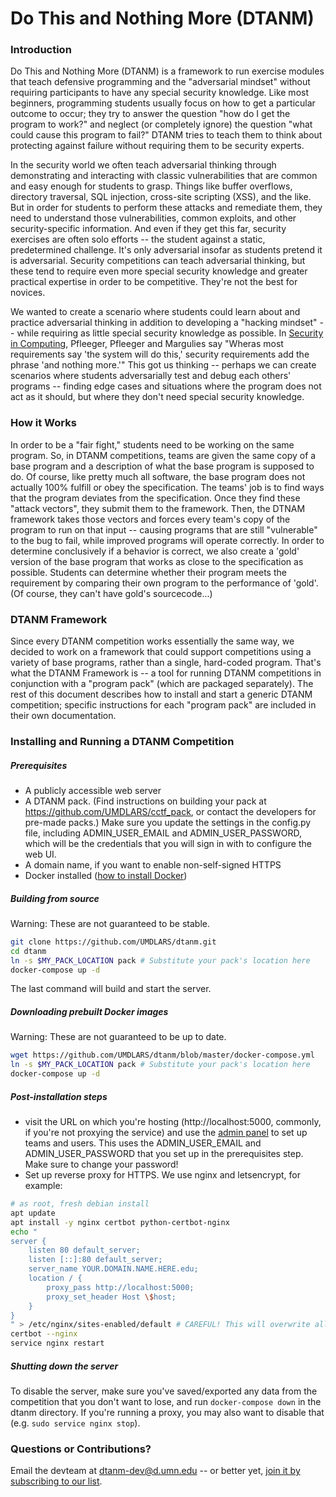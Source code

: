 # Do This and Nothing More (DTANM)
### Introduction
Do This and Nothing More (DTANM) is a framework to run exercise modules that teach defensive programming and the "adversarial mindset" without requiring participants to have any special security knowledge.  Like most beginners, programming students usually focus on how to get a particular outcome to occur; they try to answer the question "how do I get the program to work?" and neglect (or completely ignore) the question "what could cause this program to fail?" DTANM tries to teach them to think about protecting against failure without requiring them to be security experts.

In the security world we often teach adversarial thinking through demonstrating and interacting with classic vulnerabilities that are common and easy enough for students to grasp. Things like buffer overflows, directory traversal, SQL injection, cross-site scripting (XSS), and the like. But in order for students to perform these attacks and remediate them, they need to understand those vulnerabilities, common exploits, and other security-specific information. And even if they get this far, security exercises are often solo efforts -- the student against a static, predetermined challenge. It's only adversarial insofar as students pretend it is adversarial. Security competitions can teach adversarial thinking, but these tend to require even more special security knowledge and greater practical expertise in order to be competitive. They're not the best for novices.

We wanted to create a scenario where students could learn about and practice adversarial thinking in addition to developing a "hacking mindset" -- while requiring as little special security knowledge as possible. In [Security in Computing](https://www.amazon.com/Security-Computing-5th-Charles-Pfleeger/dp/0134085043), Pfleeger, Pfleeger and Margulies say "Wheras most requirements say 'the system will do this,' security requirements add the phrase 'and nothing more.'" This got us thinking -- perhaps we can create scenarios where students adversarially test and debug each others' programs -- finding edge cases and situations where the program does not act as it should, but where they don't need special security knowledge.

### How it Works

In order to be a "fair fight," students need to be working on the same program. So, in DTANM competitions, teams are given the same copy of a base program and a description of what the base program is supposed to do. Of course, like pretty much all software, the base program does not actually 100% fulfill or obey the specification. The teams' job is to find ways that the program deviates from the specification. Once they find these "attack vectors", they submit them to the framework. Then, the DTNAM framework takes those vectors and forces every team's copy of the program to run on that input -- causing programs that are still "vulnerable" to the bug to fail, while improved programs will operate correctly. In order to determine conclusively if a behavior is correct, we also create a 'gold' version of the base program that works as close to the specification as possible. Students can determine whether their program meets the requirement by comparing their own program to the performance of 'gold'. (Of course, they can't have gold's sourcecode...)

### DTANM Framework

Since every DTANM competition works essentially the same way, we decided to work on a framework that could support competitions using a variety of base programs, rather than a single, hard-coded program. That's what the DTANM Framework is -- a tool for running DTANM competitions in conjunction with a "program pack" (which are packaged separately). The rest of this document describes how to install and start a generic DTANM competition; specific instructions for each "program pack" are included in their own documentation. 

### Installing and Running a DTANM Competition

##### Prerequisites
* A publicly accessible web server
* A DTANM pack. (Find instructions on building your pack at
  https://github.com/UMDLARS/cctf_pack, or contact the developers for pre-made
  packs.) Make sure you update the settings in the config.py file, including
  ADMIN_USER_EMAIL and ADMIN_USER_PASSWORD, which will be the credentials that
  you will sign in with to configure the web UI.
* A domain name, if you want to enable non-self-signed HTTPS
* Docker installed ([how to install Docker](https://github.com/wsargent/docker-cheat-sheet#installation))

##### Building from source
Warning: These are not guaranteed to be stable.
```bash
git clone https://github.com/UMDLARS/dtanm.git
cd dtanm
ln -s $MY_PACK_LOCATION pack # Substitute your pack's location here
docker-compose up -d
```
The last command will build and start the server.

##### Downloading prebuilt Docker images
Warning: These are not guaranteed to be up to date.
```bash
wget https://github.com/UMDLARS/dtanm/blob/master/docker-compose.yml
ln -s $MY_PACK_LOCATION pack # Substitute your pack's location here
docker-compose up -d
```

##### Post-installation steps
* visit the URL on which you're hosting (http://localhost:5000, commonly, if you're
  not proxying the service) and use the [admin panel](http://localhost:5000/admin)
  to set up teams and users. This uses the ADMIN_USER_EMAIL and ADMIN_USER_PASSWORD
  that you set up in the prerequisites step. Make sure to change your password!
* Set up reverse proxy for HTTPS. We use nginx and letsencrypt, for example:
```bash
# as root, fresh debian install
apt update
apt install -y nginx certbot python-certbot-nginx
echo "
server {
    listen 80 default_server;
    listen [::]:80 default_server;
    server_name YOUR.DOMAIN.NAME.HERE.edu;
    location / {
        proxy_pass http://localhost:5000;
        proxy_set_header Host \$host;
    }
}
" > /etc/nginx/sites-enabled/default # CAREFUL! This will overwrite all your existing nginx config!
certbot --nginx
service nginx restart
```

##### Shutting down the server
To disable the server, make sure you've saved/exported any data from the
competition that you don't want to lose, and run `docker-compose down` in
the dtanm directory. If you're running a proxy, you may also want to disable
that (e.g. `sudo service nginx stop`).

### Questions or Contributions?
Email the devteam at <dtanm-dev@d.umn.edu> -- or better yet, [join it by subscribing to our list](https://groups.google.com/a/d.umn.edu/forum/#!forum/dtanm-dev).
